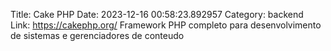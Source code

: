 Title: Cake PHP
Date: 2023-12-16 00:58:23.892957
Category: backend
Link: https://cakephp.org/
Framework PHP completo para desenvolvimento de sistemas e gerenciadores de conteudo
